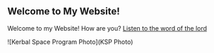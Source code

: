 ## Welcome to My Website!

Welcome to my Website! How are you? [Listen to the word of the lord](https://www.youtube.com/watch?v=dQw4w9WgXcQ)

![Kerbal Space Program Photo](KSP Photo)
